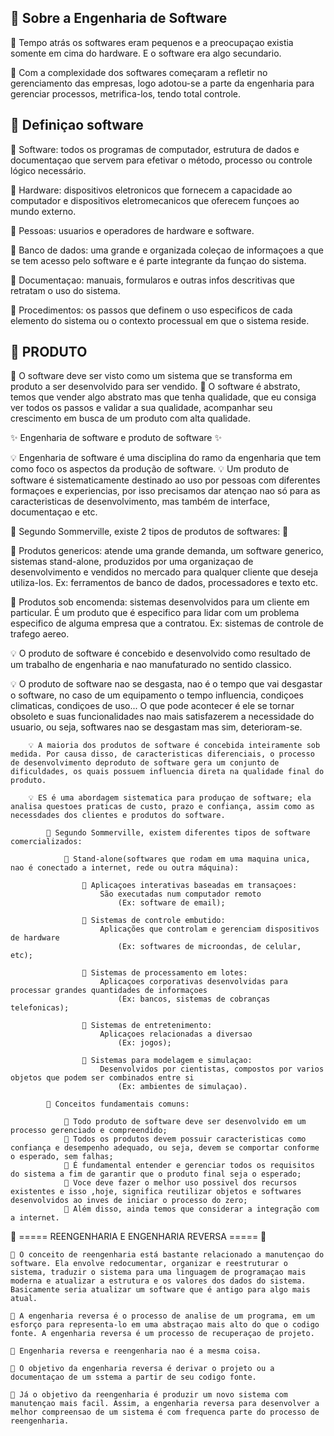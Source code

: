 ## 🌸 Sobre a Engenharia de Software

  🎈 Tempo atrás os softwares eram pequenos e a preocupaçao existia somente em cima do hardware. E o software era algo secundario.
  
  🎈 Com a complexidade dos softwares começaram a refletir no gerenciamento das empresas, logo adotou-se a parte da engenharia para gerenciar processos, metrifica-los, tendo total controle.

## 🌸 Definiçao software

  🎈 Software: todos os programas de computador, estrutura de dados e documentaçao que servem para efetivar o método, processo ou controle lógico necessário.

  🎈 Hardware: dispositivos eletronicos que fornecem a capacidade ao computador e dispositivos eletromecanicos que oferecem funçoes ao mundo externo.

  🎈 Pessoas: usuarios e operadores de hardware e software.

  🎈 Banco de dados: uma grande e organizada coleçao de informaçoes a que se tem acesso pelo software e é parte integrante da funçao do sistema.

  🎈 Documentaçao: manuais, formularos e outras infos descritivas que retratam o uso do sistema.

  🎈 Procedimentos: os passos que definem o uso especificos de cada elemento do sistema ou o contexto processual em que o sistema reside.

## 🌸 PRODUTO

  🎈 O software deve ser visto como um sistema que se transforma em produto a ser desenvolvido para ser vendido.
  🎈 O software é abstrato, temos que vender algo abstrato mas que tenha qualidade, que eu consiga ver todos os passos e validar a sua qualidade, acompanhar seu crescimento em busca de um produto com alta qualidade.
    
  ✨ Engenharia de software e produto de software ✨

  💡 Engenharia de software é uma disciplina do ramo da engenharia que tem como foco os aspectos da produção de software.
  💡 Um produto de software é sistematicamente destinado ao uso por pessoas com diferentes formaçoes e experiencias, por isso precisamos dar atençao nao só para as caracteristicas de desenvolvimento, mas também de interface, documentaçao e etc.

  🍰 Segundo Sommerville, existe 2 tipos de produtos de softwares: 🍰
                
  🍬 Produtos genericos: atende uma grande demanda, um software generico, sistemas stand-alone, produzidos por uma organizaçao de desenvolvimento e vendidos no mercado para qualquer cliente que deseja utiliza-los. Ex: ferramentos de banco de dados, processadores e texto etc.

  🍬 Produtos sob encomenda: sistemas desenvolvidos para um cliente em particular. É um produto que é especifico para lidar com um problema especifico de alguma empresa que a contratou. Ex: sistemas de controle de trafego aereo. 

  💡 O produto de software é concebido e desenvolvido como resultado de um trabalho de engenharia e nao manufaturado no sentido classico.

  💡 O produto de software nao se desgasta, nao é o tempo que vai desgastar o software, no caso de um equipamento o tempo influencia, condiçoes climaticas, condiçoes de uso... O que pode acontecer é ele se tornar obsoleto e suas funcionalidades nao mais satisfazerem a necessidade do usuario, ou seja, softwares nao se desgastam mas sim, deterioram-se.

        💡 A maioria dos produtos de software é concebida inteiramente sob medida. Por causa disso, de caracteristicas diferenciais, o processo de desenvolvimento deproduto de software gera um conjunto de dificuldades, os quais possuem influencia direta na qualidade final do produto.

        💡 ES é uma abordagem sistematica para produçao de software; ela analisa questoes praticas de custo, prazo e confiança, assim como as necessdades dos clientes e produtos do software.

            🍰 Segundo Sommerville, existem diferentes tipos de software comercializados:
                
                🍬 Stand-alone(softwares que rodam em uma maquina unica, nao é conectado a internet, rede ou outra máquina):

                    🍦 Aplicaçoes interativas baseadas em transaçoes:
                        São executadas num computador remoto
                            (Ex: software de email);

                    🍦 Sistemas de controle embutido:
                        Aplicações que controlam e gerenciam dispositivos de hardware
                            (Ex: softwares de microondas, de celular, etc);

                    🍦 Sistemas de processamento em lotes:
                        Aplicaçoes corporativas desenvolvidas para processar grandes quantidades de informaçoes
                            (Ex: bancos, sistemas de cobranças telefonicas);

                    🍦 Sistemas de entretenimento:
                        Aplicaçoes relacionadas a diversao
                            (Ex: jogos);

                    🍦 Sistemas para modelagem e simulaçao:
                        Desenvolvidos por cientistas, compostos por varios objetos que podem ser combinados entre si
                            (Ex: ambientes de simulaçao).

            🍰 Conceitos fundamentais comuns:

                🍬 Todo produto de software deve ser desenvolvido em um processo gerenciado e compreendido;
                🍬 Todos os produtos devem possuir caracteristicas como confiança e desempenho adequado, ou seja, devem se comportar conforme o esperado, sem falhas;
                🍬 É fundamental entender e gerenciar todos os requisitos do sistema a fim de garantir que o produto final seja o esperado;
                🍬 Voce deve fazer o melhor uso possivel dos recursos existentes e isso ,hoje, significa reutilizar objetos e softwares desenvolvidos ao inves de iniciar o processo do zero;
                🍬 Além disso, ainda temos que considerar a integração com a internet.
        
🌸 ===== REENGENHARIA E ENGENHARIA REVERSA ===== 🌸

    🎈 O conceito de reengenharia está bastante relacionado a manutençao do software. Ela envolve redocumentar, organizar e reestruturar o sistema, traduzir o sistema para uma linguagem de programaçao mais moderna e atualizar a estrutura e os valores dos dados do sistema. Basicamente seria atualizar um software que é antigo para algo mais atual.

    🎈 A engenharia reversa é o processo de analise de um programa, em um esforço para representa-lo em uma abstraçao mais alto do que o codigo fonte. A engenharia reversa é um processo de recuperaçao de projeto.

    🎈 Engenharia reversa e reengenharia nao é a mesma coisa.

    🎈 O objetivo da engenharia reversa é derivar o projeto ou a documentaçao de um sstema a partir de seu codigo fonte.

    🎈 Já o objetivo da reengenharia é produzir um novo sistema com manutençao mais facil. Assim, a engenharia reversa para desenvolver a melhor compreensao de um sistema é com frequenca parte do processo de reengenharia.
